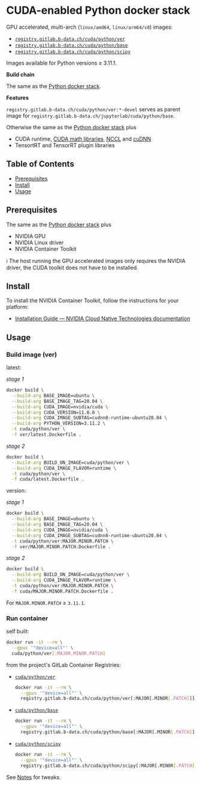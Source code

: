 # CUDA-enabled Python docker stack

GPU accelerated, multi-arch (`linux/amd64`, `linux/arm64/v8`) images:

* [`registry.gitlab.b-data.ch/cuda/python/ver`](https://gitlab.b-data.ch/cuda/python/ver/container_registry)
* [`registry.gitlab.b-data.ch/cuda/python/base`](https://gitlab.b-data.ch/cuda/python/base/container_registry)
* [`registry.gitlab.b-data.ch/cuda/python/scipy`](https://gitlab.b-data.ch/cuda/python/scipy/container_registry)

Images available for Python versions ≥ 3.11.1.

**Build chain**

The same as the [Python docker stack](README.md#python-docker-stack).

**Features**

`registry.gitlab.b-data.ch/cuda/python/ver:*-devel` serves as parent image for
`registry.gitlab.b-data.ch/jupyterlab/cuda/python/base`.

Otherwise the same as the [Python docker stack](README.md#python-docker-stack) plus

* CUDA runtime,
  [CUDA math libraries](https://developer.nvidia.com/gpu-accelerated-libraries),
  [NCCL](https://developer.nvidia.com/nccl) and
  [cuDNN](https://developer.nvidia.com/cudnn)
* TensortRT and TensorRT plugin libraries

## Table of Contents

* [Prerequisites](#prerequisites)
* [Install](#install)
* [Usage](#usage)

## Prerequisites

The same as the [Python docker stack](README.md#prerequisites) plus

* NVIDIA GPU
* NVIDIA Linux driver
* NVIDIA Container Toolkit

:information_source: The host running the GPU accelerated images only requires
the NVIDIA driver, the CUDA toolkit does not have to be installed.

## Install

To install the NVIDIA Container Toolkit, follow the instructions for your
platform:

* [Installation Guide &mdash; NVIDIA Cloud Native Technologies documentation](https://docs.nvidia.com/datacenter/cloud-native/container-toolkit/install-guide.html#supported-platforms)

## Usage

### Build image (ver)

latest:

*stage 1*

```bash
docker build \
  --build-arg BASE_IMAGE=ubuntu \
  --build-arg BASE_IMAGE_TAG=20.04 \
  --build-arg CUDA_IMAGE=nvidia/cuda \
  --build-arg CUDA_VERSION=11.8.0 \
  --build-arg CUDA_IMAGE_SUBTAG=cudnn8-runtime-ubuntu20.04 \
  --build-arg PYTHON_VERSION=3.11.2 \
  -t cuda/python/ver \
  -f ver/latest.Dockerfile .
```

*stage 2*

```bash
docker build \
  --build-arg BUILD_ON_IMAGE=cuda/python/ver \
  --build-arg CUDA_IMAGE_FLAVOR=runtime \
  -t cuda/python/ver \
  -f cuda/latest.Dockerfile .
```

version:

*stage 1*

```bash
docker build \
  --build-arg BASE_IMAGE=ubuntu \
  --build-arg BASE_IMAGE_TAG=20.04 \
  --build-arg CUDA_IMAGE=nvidia/cuda \
  --build-arg CUDA_IMAGE_SUBTAG=cudnn8-runtime-ubuntu20.04 \
  -t cuda/python/ver:MAJOR.MINOR.PATCH \
  -f ver/MAJOR.MINOR.PATCH.Dockerfile .
```

*stage 2*

```bash
docker build \
  --build-arg BUILD_ON_IMAGE=cuda/python/ver \
  --build-arg CUDA_IMAGE_FLAVOR=runtime \
  -t cuda/python/ver:MAJOR.MINOR.PATCH \
  -f cuda/MAJOR.MINOR.PATCH.Dockerfile .
```

For `MAJOR.MINOR.PATCH` ≥ `3.11.1`.

### Run container

self built:

```bash
docker run -it --rm \
  --gpus '"device=all"' \
  cuda/python/ver[:MAJOR.MINOR.PATCH]
```

from the project's GitLab Container Registries:

* [`cuda/python/ver`](https://gitlab.b-data.ch/cuda/python/ver/container_registry)  
  ```bash
  docker run -it --rm \
    --gpus '"device=all"' \
    registry.gitlab.b-data.ch/cuda/python/ver[:MAJOR[.MINOR[.PATCH]]]
  ```
* [`cuda/python/base`](https://gitlab.b-data.ch/cuda/python/base/container_registry)  
  ```bash
  docker run -it --rm \
    --gpus '"device=all"' \
    registry.gitlab.b-data.ch/cuda/python/base[:MAJOR[.MINOR[.PATCH]]]
  ```
* [`cuda/python/scipy`](https://gitlab.b-data.ch/cuda/python/scipy/container_registry)  
  ```bash
  docker run -it --rm \
    --gpus '"device=all"' \
    registry.gitlab.b-data.ch/cuda/python/scipy[:MAJOR[.MINOR[.PATCH]]]
  ```

See [Notes](NOTES.md) for tweaks.
